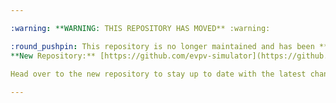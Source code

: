 ```yaml
---

:warning: **WARNING: THIS REPOSITORY HAS MOVED** :warning: 

:round_pushpin: This repository is no longer maintained and has been **moved to a new location**.  
**New Repository:** [https://github.com/evpv-simulator](https://github.com/evpv-simulator)  
 
Head over to the new repository to stay up to date with the latest changes and releases.

---
```

